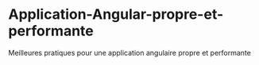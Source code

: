 # Application-Angular-propre-et-performante
Meilleures pratiques pour une application angulaire propre et performante
